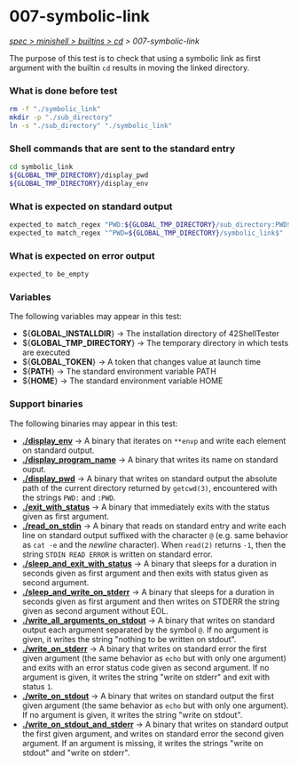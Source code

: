 # 007-symbolic-link

*[spec > minishell > builtins > cd](..) > 007-symbolic-link*

The purpose of this test is to check that using a symbolic link as first argument with the builtin `cd` results in moving the linked directory.
### What is done before test

```bash
rm -f "./symbolic_link"
mkdir -p "./sub_directory"
ln -s "./sub_directory" "./symbolic_link"

```

### Shell commands that are sent to the standard entry

```bash
cd symbolic_link
${GLOBAL_TMP_DIRECTORY}/display_pwd
${GLOBAL_TMP_DIRECTORY}/display_env

```

### What is expected on standard output

```bash
expected_to match_regex "PWD:${GLOBAL_TMP_DIRECTORY}/sub_directory:PWD$"
expected_to match_regex "^PWD=${GLOBAL_TMP_DIRECTORY}/symbolic_link$"

```

### What is expected on error output

```bash
expected_to be_empty
```

### Variables

The following variables may appear in this test:

* ${**GLOBAL_INSTALLDIR**} -> The installation directory of 42ShellTester
* ${**GLOBAL_TMP_DIRECTORY**} -> The temporary directory in which tests are executed
* ${**GLOBAL_TOKEN**} -> A token that changes value at launch time
* ${**PATH**} -> The standard environment variable PATH
* ${**HOME**} -> The standard environment variable HOME

### Support binaries

The following binaries may appear in this test:


* **[./display_env](http://github.com/we-sh/42ShellTester/tree/master/support/display-env)** -> A binary that iterates on `**envp` and write each element on standard output.
* **[./display_program_name](http://github.com/we-sh/42ShellTester/tree/master/support/display-program-name)** -> A binary that writes its name on standard ouput.
* **[./display_pwd](http://github.com/we-sh/42ShellTester/tree/master/support/display-pwd)** -> A binary that writes on standard output the absolute path of the current directory returned by `getcwd(3)`, encountered with the strings `PWD:` and `:PWD`.
* **[./exit_with_status](http://github.com/we-sh/42ShellTester/tree/master/support/exit-with-status)** -> A binary that immediately exits with the status given as first argument.
* **[./read_on_stdin](http://github.com/we-sh/42ShellTester/tree/master/support/read-on-stdin)** -> A binary that reads on standard entry and write each line on standard output suffixed with the character `@` (e.g. same behavior as `cat -e` and the *newline* character). When `read(2)` returns `-1`, then the string `STDIN READ ERROR` is written on standard error.
* **[./sleep_and_exit_with_status](http://github.com/we-sh/42ShellTester/tree/master/support/sleep-and-exit-with-status)** -> A binary that sleeps for a duration in seconds given as first argument and then exits with status given as second argument.
* **[./sleep_and_write_on_stderr](http://github.com/we-sh/42ShellTester/tree/master/support/sleep-and-write-on-stderr)** -> A binary that sleeps for a duration in seconds given as first argument and then writes on STDERR the string given as second argument without EOL.
* **[./write_all_arguments_on_stdout](http://github.com/we-sh/42ShellTester/tree/master/support/write-all-arguments-on-stdout)** -> A binary that writes on standard output each argument separated by the symbol `@`. If no argument is given, it writes the string "nothing to be written on stdout".
* **[./write_on_stderr](http://github.com/we-sh/42ShellTester/tree/master/support/write-on-stderr)** -> A binary that writes on standard error the first given argument (the same behavior as `echo` but with only one argument) and exits with an error status code given as second argument. If no argument is given, it writes the string "write on stderr" and exit with status `1`.
* **[./write_on_stdout](http://github.com/we-sh/42ShellTester/tree/master/support/write-on-stdout)** -> A binary that writes on standard output the first given argument (the same behavior as `echo` but with only one argument). If no argument is given, it writes the string "write on stdout".
* **[./write_on_stdout_and_stderr](http://github.com/we-sh/42ShellTester/tree/master/support/write-on-stdout-and-stderr)** -> A binary that writes on standard output the first given argument, and writes on standard error the second given argument. If an argument is missing, it writes the strings "write on stdout" and "write on stderr".
